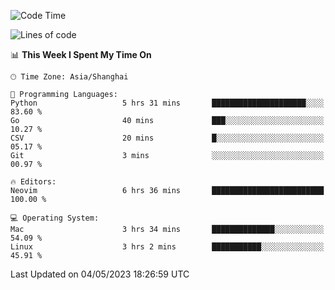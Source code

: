 <!--START_SECTION:waka-->
![Code Time](http://img.shields.io/badge/Code%20Time-1%2C334%20hrs%2019%20mins-blue)

![Lines of code](https://img.shields.io/badge/From%20Hello%20World%20I%27ve%20Written-269.3%20thousand%20lines%20of%20code-blue)

📊 **This Week I Spent My Time On** 

```text
🕑︎ Time Zone: Asia/Shanghai

💬 Programming Languages: 
Python                   5 hrs 31 mins       █████████████████████░░░░   83.60 % 
Go                       40 mins             ███░░░░░░░░░░░░░░░░░░░░░░   10.27 % 
CSV                      20 mins             █░░░░░░░░░░░░░░░░░░░░░░░░   05.17 % 
Git                      3 mins              ░░░░░░░░░░░░░░░░░░░░░░░░░   00.97 % 

🔥 Editors: 
Neovim                   6 hrs 36 mins       █████████████████████████   100.00 % 

💻 Operating System: 
Mac                      3 hrs 34 mins       ██████████████░░░░░░░░░░░   54.09 % 
Linux                    3 hrs 2 mins        ███████████░░░░░░░░░░░░░░   45.91 % 
```


 Last Updated on 04/05/2023 18:26:59 UTC
<!--END_SECTION:waka-->
